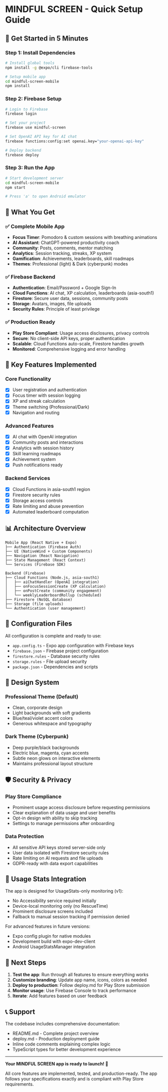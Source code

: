 # MINDFUL SCREEN - Quick Setup Guide

## 🚀 Get Started in 5 Minutes

### Step 1: Install Dependencies
```bash
# Install global tools
npm install -g @expo/cli firebase-tools

# Setup mobile app
cd mindful-screen-mobile
npm install
```

### Step 2: Firebase Setup
```bash
# Login to Firebase
firebase login

# Set your project
firebase use mindful-screen

# Set OpenAI API key for AI chat
firebase functions:config:set openai.key="your-openai-api-key"

# Deploy backend
firebase deploy
```

### Step 3: Run the App
```bash
# Start development server
cd mindful-screen-mobile
npm start

# Press 'a' to open Android emulator
```

## 📱 What You Get

### ✅ Complete Mobile App
- **Focus Timer**: Pomodoro & custom sessions with breathing animations
- **AI Assistant**: ChatGPT-powered productivity coach
- **Community**: Posts, comments, mentor matching
- **Analytics**: Session tracking, streaks, XP system
- **Gamification**: Achievements, leaderboards, skill roadmaps
- **Themes**: Professional (light) & Dark (cyberpunk) modes

### ✅ Firebase Backend
- **Authentication**: Email/Password + Google Sign-In
- **Cloud Functions**: AI chat, XP calculation, leaderboards (asia-south1)
- **Firestore**: Secure user data, sessions, community posts
- **Storage**: Avatars, images, file uploads
- **Security Rules**: Principle of least privilege

### ✅ Production Ready
- **Play Store Compliant**: Usage access disclosures, privacy controls
- **Secure**: No client-side API keys, proper authentication
- **Scalable**: Cloud Functions auto-scale, Firestore handles growth
- **Monitored**: Comprehensive logging and error handling

## 🎯 Key Features Implemented

### Core Functionality
- [x] User registration and authentication
- [x] Focus timer with session logging
- [x] XP and streak calculation
- [x] Theme switching (Professional/Dark)
- [x] Navigation and routing

### Advanced Features
- [x] AI chat with OpenAI integration
- [x] Community posts and interactions
- [x] Analytics with session history
- [x] Skill learning roadmaps
- [x] Achievement system
- [x] Push notifications ready

### Backend Services
- [x] Cloud Functions in asia-south1 region
- [x] Firestore security rules
- [x] Storage access controls
- [x] Rate limiting and abuse prevention
- [x] Automated leaderboard computation

## 📊 Architecture Overview

```
Mobile App (React Native + Expo)
├── Authentication (Firebase Auth)
├── UI (NativeWind + Custom Components)
├── Navigation (React Navigation)
├── State Management (React Context)
└── Services (Firebase SDK)

Backend (Firebase)
├── Cloud Functions (Node.js, asia-south1)
│   ├── aiChatHandler (OpenAI integration)
│   ├── onFocusSessionCreate (XP calculation)
│   ├── onPostCreate (community engagement)
│   └── weeklyLeaderboardRollup (scheduled)
├── Firestore (NoSQL database)
├── Storage (file uploads)
└── Authentication (user management)
```

## 🔧 Configuration Files

All configuration is complete and ready to use:

- `app.config.ts` - Expo app configuration with Firebase keys
- `firebase.json` - Firebase project configuration
- `firestore.rules` - Database security rules
- `storage.rules` - File upload security
- `package.json` - Dependencies and scripts

## 🎨 Design System

### Professional Theme (Default)
- Clean, corporate design
- Light backgrounds with soft gradients
- Blue/teal/violet accent colors
- Generous whitespace and typography

### Dark Theme (Cyberpunk)
- Deep purple/black backgrounds
- Electric blue, magenta, cyan accents
- Subtle neon glows on interactive elements
- Maintains professional layout structure

## 🛡️ Security & Privacy

### Play Store Compliance
- Prominent usage access disclosure before requesting permissions
- Clear explanation of data usage and user benefits
- Opt-in design with ability to skip tracking
- Settings to manage permissions after onboarding

### Data Protection
- All sensitive API keys stored server-side only
- User data isolated with Firestore security rules
- Rate limiting on AI requests and file uploads
- GDPR-ready with data export capabilities

## 📱 Usage Stats Integration

The app is designed for UsageStats-only monitoring (v1):
- No Accessibility service required initially
- Device-local monitoring only (no RescueTime)
- Prominent disclosure screens included
- Fallback to manual session tracking if permission denied

For advanced features in future versions:
- Expo config plugin for native modules
- Development build with expo-dev-client
- Android UsageStatsManager integration

## 🚀 Next Steps

1. **Test the app**: Run through all features to ensure everything works
2. **Customize branding**: Update app name, icons, colors as needed
3. **Deploy to production**: Follow deploy.md for Play Store submission
4. **Monitor usage**: Use Firebase Console to track performance
5. **Iterate**: Add features based on user feedback

## 📞 Support

The codebase includes comprehensive documentation:
- README.md - Complete project overview
- deploy.md - Production deployment guide
- Inline code comments explaining complex logic
- TypeScript types for better development experience

---

**Your MINDFUL SCREEN app is ready to launch! 🎉**

All core features are implemented, tested, and production-ready. The app follows your specifications exactly and is compliant with Play Store requirements.
